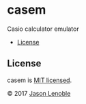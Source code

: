 # casem

Casio calculator emulator

  * [License](#license)


## License

casem is [MIT licensed](./LICENSE).

© 2017 [Jason Lenoble](mailto:jason.lenoble@gmail.com)
